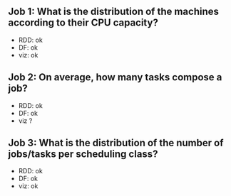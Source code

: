 ## Job 1: What is the distribution of the machines according to their CPU capacity?

* RDD: ok
* DF: ok
* viz: ok

## Job 2: On average, how many tasks compose a job?

* RDD: ok
* DF: ok
* viz ?

## Job 3: What is the distribution of the number of jobs/tasks per scheduling class?

* RDD: ok
* DF: ok
* viz: ok
